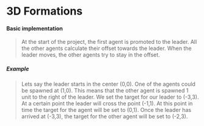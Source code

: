 # 3D Formations
#### Basic implementation
>At the start of the project, the first agent is promoted to the leader. All the other agents calculate their offset towards the leader. When the leader moves, the other agents try to stay in the offset.

##### Example
>Lets say the leader starts in the center (0,0). One of the agents could be spawned at (1,0). This means that the other agent is spawned 1 unit to the right of the leader. We set the target for our leader to (-3,3). At a certain point the leader will cross the point (-1,1). At this point in time the target for the agent will be set to (0,1). Once the leader has arrived at (-3,3), the target for the other agent will be set to (-2,3).
